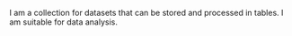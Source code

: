 I am a collection for datasets that can be stored and processed in tables. I am suitable for data analysis.